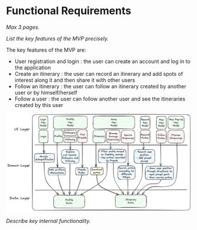 # Functional Requirements

*Max 3 pages.*

*List the key features of the MVP precisely.*

The key features of the MVP are:

- User registration and login : the user can create an account and log in to the application
- Create an itinerary : the user can record an itinerary and add spots of interest along it and then share it with other users
- Follow an itinerary : the user can follow an itinerary created by another user or by himself/herself
- Follow a user : the user can follow another user and see the itineraries created by this user


![Architecture Diagram](./architecture_diagram.png)

*Describe key internal functionality.*

